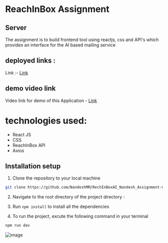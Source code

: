 # ReachInBox Assignment

## Server
The assignment is to build frontend tool using reactjs, css and API's which provides an interface for the AI based mailing service


## deployed links :
Link :- [Link](https://reach-inbox-assignment.vercel.app/)

## demo video link
Video link for demo of this Application - [Link](https://www.loom.com/share/51a86498fb774c6ba1602c0a2625cebe?sid=bf5e9f0d-23f8-4d54-a89b-b0d3d3412c35)



# technologies used:
- React JS
- CSS
- ReachInBox API
- Axios

## Installation setup
1. Clone the repository to your local machine
```bash
git clone https://github.com/NandeshMM/RechInBoxAI_Nandesh_Assignment-main
```
2. Navigate to the root directory of the project directory :

3. Run `npm install` to install all the dependencies

5. To run the project, excute the following command in your terminal
```bash
npm run dev
```

![image](https://github.com/user-attachments/assets/e0b4936d-1968-4efc-bba4-4aaede79f049)

